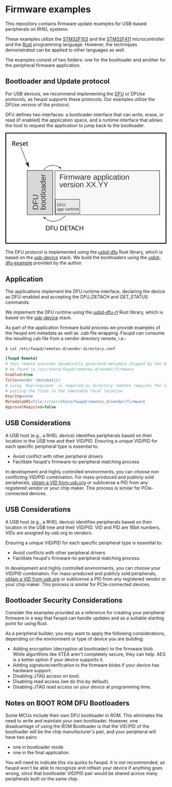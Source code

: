 
# Firmware examples

This repository contains firmware update examples for USB-based peripherals on RHEL systems.

These examples utilize the [STM32F103](https://www.st.com/en/microcontrollers-microprocessors/stm32f103.html)
and the [STM32F411](https://www.st.com/en/microcontrollers-microprocessors/stm32f411.html)
microcontroller and the [Rust](https://www.rust-lang.org/) programming language. However, the
techniques demonstrated can be applied to other languages as well.

The examples consist of two folders: one for the bootloader and another for the peripheral firmware application.

## Bootloader and Update protocol

For USB devices, we recommend implementing the [DFU](https://www.usb.org/sites/default/files/DFU_1.1.pdf)
or DFUse protocols, as fwupd supports these protocols. Our examples utilize the DFUse version of the
protocol.

DFU defines two interfaces: a bootloader interface that can write, erase, or read (if enabled) the
application space, and a runtime interface that allows the host to request the application to jump
back to the bootloader.

![DFU Bootloader and APP](./dfu.svg)


The DFU protocol is implemented using the [usbd-dfu](https://github.com/vitalyvb/usbd-dfu) Rust
library, which is based on the [usb-device](https://github.com/rust-embedded-community/usb-device)
stack. We build the bootloaders using the [usbd-dfu-example](https://github.com/vitalyvb/usbd-dfu-example)
provided by the author.

## Application

The applications implement the DFU runtime interface, declaring the device as DFU-enabled and
accepting the DFU_DETACH and GET_STATUS commands.

We implement the DFU runtime using the [usbd-dfu-rt](https://github.com/jedrzejboczar/usbd-dfu-rt) Rust
library, which is based on the [usb-device](https://github.com/rust-embedded-community/usb-device) stack.

As part of the application firmware build process we provide examples of the fwupd xml metadata
as well as .cab file wrapping. Fwupd can consume the resulting cab file from a vendor directory
remote, i.e.:

`$ cat /etc/fwupd/remotes.d/vendor-directory.conf`
```ini
[fwupd Remote]
# this remote provides dynamically generated metadata shipped by the OS vendor and can
# be found in /usr/share/fwupd/remotes.d/vendor/firmware
Enabled=true
Title=Vendor (Automatic)
# using `Keyring=none` is required as directory remotes requires the local user to trust the person
# putting the files in the immutable local location.
Keyring=none
MetadataURI=file:///usr/share/fwupd/remotes.d/vendor/firmware
ApprovalRequired=false
```

## USB Considerations

A USB host (e.g., a RHEL device) identifies peripherals based on their location in the USB tree and
their VID/PID. Ensuring a unique VID/PID for each specific peripheral type is essential to:

* Avoid conflict with other peripheral drivers
* Facilitate fwupd's firmware-to-peripheral matching process

In development and highly controlled environments, you can choose non conflicting VID/PID
combination. For mass-produced and publicly sold peripherals,
[obtain a VID from usb.org](https://www.usb.org/getting-vendor-id)
or sublicense a PID from any registered vendor or your chip maker. This process is
similar for PCIe-connected devices.

## USB Considerations

A USB host (e.g., a RHEL device) identifies peripherals based on their location in the USB tree and
their VID/PID. VID and PID are 16bit numbers, VIDs are assigned by usb.org to vendors.

Ensuring a unique VID/PID for each specific peripheral type is essential to:

* Avoid conflicts with other peripheral drivers
* Facilitate fwupd's firmware-to-peripheral matching process.

In development and highly controlled environments, you can choose your VID/PID combination. For
mass-produced and publicly sold peripherals, [obtain a VID from usb.org](https://www.usb.org/getting-vendor-id)
or sublicense a PID from any registered vendor or your chip maker. This process is similar for
PCIe-connected devices.

## Bootloader Security Considerations

Consider the examples provided as a reference for creating your peripheral firmware
in a way that fwupd can handle updates and as a suitable starting point for using Rust.

As a peripheral builder, you may want to apply the following considerations, depending
on the environment or type of device you are building:

* Adding encryption (decryption at bootloader) to the firmware blob. While algorithms
    like XTEA aren't completely secure, they can help. AES is a better option if your
    device supports it.
* Adding signature/verification to the firmware blobs if your device has hardware support.
* Disabling JTAG access on boot.
* Disabling read access (we do this by default).
* Disabling JTAG read access on your device at programming time.

## Notes on BOOT ROM DFU Bootloaders

Some MCUs include their own DFU bootloader in ROM. This eliminates the need to write and
maintain your own bootloader. However, one disadvantage of using the ROM Bootloader is that
the VID:PID of the bootloader will be the chip manufacturer's pair, and your peripheral
will have two pairs:

* one in bootloader mode
* one in the final application.

You will need to indicate this via quirks to fwupd. It is not recommended, as fwupd
won't be able to recognize and reflash your device if anything goes wrong,
since that bootloader VID/PID pair would be shared across many peripherals
built on the same chip.

